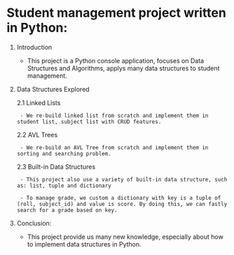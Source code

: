 # Student management project written in Python:

1. Introduction
    - This project is a Python console application, focuses on Data Structures and Algorithms, applys many data structures to student management.

2. Data Structures Explored

    2.1 Linked Lists
   
        - We re-build linked list from scratch and implement them in student list, subject list with CRUD features.
   
    2.2 AVL Trees
   
        - We re-build an AVL Tree from scratch and implement them in sorting and searching problem.
   
    2.3 Built-in Data Structures
   
        - This project also use a variety of built-in data structure, such as: list, tuple and dictionary
   
        - To manage grade, we custom a dictionary with key is a tuple of (roll, subject_id) and value is score. By doing this, we can fastly search for a grade based on key.
   
3. Conclusion:
   
    - This project provide us many new knowledge, especially about how to implement data structures in Python. 
